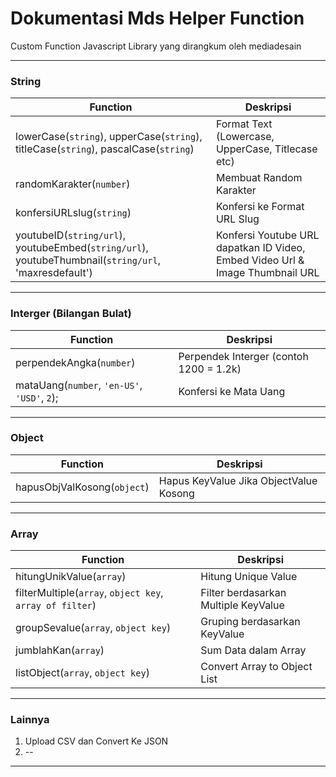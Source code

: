 # Dokumentasi Mds Helper Function

Custom Function Javascript Library yang dirangkum oleh mediadesain

---

### String

| Function | Deskripsi |
| --- | --- |
| lowerCase(`string`), upperCase(`string`), titleCase(`string`), pascalCase(`string`) | Format Text (Lowercase, UpperCase, Titlecase etc) |
| randomKarakter(`number`) | Membuat Random Karakter |
| konfersiURLslug(`string`) | Konfersi ke Format URL Slug |
| youtubeID(`string/url`), youtubeEmbed(`string/url`), youtubeThumbnail(`string/url`, 'maxresdefault') | Konfersi Youtube URL dapatkan ID Video, Embed Video Url & Image Thumbnail URL |
---

### Interger (Bilangan Bulat)

| Function | Deskripsi |
| --- | --- |
| perpendekAngka(`number`) | Perpendek Interger (contoh 1200 = 1.2k) |
| mataUang(`number`, `'en-US'`, `'USD'`, `2`); | Konfersi ke Mata Uang |
---

### Object

| Function | Deskripsi |
| --- | --- |
| hapusObjValKosong(`object`) | Hapus KeyValue Jika ObjectValue Kosong |
---

### Array

| Function | Deskripsi |
| --- | --- |
| hitungUnikValue(`array`) | Hitung Unique Value |
| filterMultiple(`array`, `object key`, `array of filter`) | Filter berdasarkan Multiple KeyValue |
| groupSevalue(`array`, `object key`) | Gruping berdasarkan KeyValue |
| jumblahKan(`array`) | Sum Data dalam Array |
| listObject(`array`, `object key`) | Convert Array to Object List |
---

### Lainnya

1. Upload CSV dan Convert Ke JSON
2. --
---
